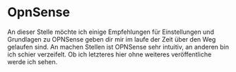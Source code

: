 # OpnSense


An dieser Stelle möchte ich einige Empfehlungen für Einstellungen und Grundlagen zu OPNSense geben dir mir im laufe der Zeit über den Weg gelaufen sind. An machen Stellen ist OPNSense sehr intuitiv, an anderen bin ich schier verzeifelt. Ob ich letzteres hier ohne weiteres veröffentliche werde ich sehen.
